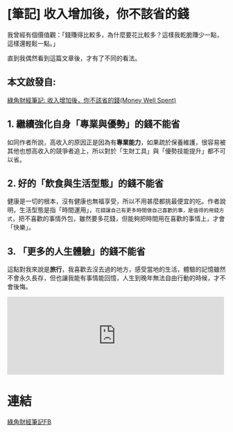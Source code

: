 # [筆記] 收入增加後，你不該省的錢



我曾經有個價值觀：「錢賺得比較多，為什麼要花比較多？這樣我乾脆賺少一點，這樣還輕鬆一點。」

直到我偶然看到這篇文章後，才有了不同的看法。
<!--more-->
## 本文啟發自:
[綠角財經筆記: 收入增加後，你不該省的錢(Money Well Spent)](http://greenhornfinancefootnote.blogspot.com/2019/09/money-well-spent.html?m=1)


## 1. 繼續強化自身「專業與優勢」的錢不能省
如同作者所說，高收入的原因正是因為有**專業能力**，如果疏於保養維護，很容易被其他也想高收入的競爭者追上，所以對於「生財工具」與「優勢技能提升」都不可以省。

## 2. 好的「飲食與生活型態」的錢不能省
健康是一切的根本，沒有健康也無福享受，所以不用甚麼都挑最便宜的吃。作者說明，生活型態是指「時間運用」，`花錢讓自己有更多時間做自己喜歡的事，是值得的用錢方式`，把不喜歡的事情外包，雖然要多花錢，但能夠把時間用在喜歡的事情上，才會「快樂」。

## 3. 「更多的人生體驗」的錢不能省
這點對我來說是**旅行**，我喜歡去沒去過的地方，感受當地的生活，體驗的記憶雖然不會永久長存，但也讓我能有事情能回憶，人生到晚年無法自由行動的時候，才不會後悔。

<iframe src="https://open.firstory.me/embed/story/cl9b21met066201v9cogvapz9" height="180" width="500" frameborder="0" scrolling="no"></iframe>

# 連結
[綠角財經筆記FB](https://www.facebook.com/GreenHornFans/posts/2792092427487164)
